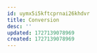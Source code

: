 ```yaml
---
id: uymx5i5kftcprnai26khdvr
title: Conversion
desc: ''
updated: 1727139078969
created: 1727139078969
---
```

